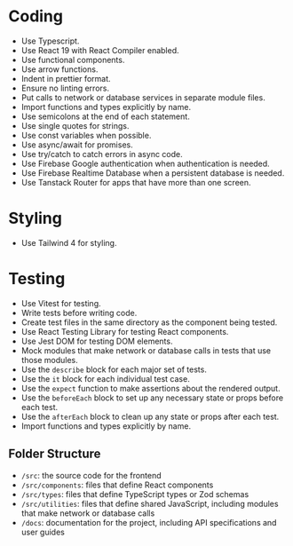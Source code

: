 
# Coding

- Use Typescript.
- Use React 19 with React Compiler enabled.
- Use functional components.
- Use arrow functions.
- Indent in prettier format.
- Ensure no linting errors.
- Put calls to network or database services in separate module files.
- Import functions and types explicitly by name.
- Use semicolons at the end of each statement.
- Use single quotes for strings.
- Use const variables when possible.
- Use async/await for promises.
- Use try/catch to catch errors in async code.
- Use Firebase Google authentication when authentication is needed.
- Use Firebase Realtime Database when a persistent database is needed.
- Use Tanstack Router for apps that have more than one screen.

# Styling

- Use Tailwind 4 for styling.

# Testing

- Use Vitest for testing.
- Write tests before writing code.
- Create test files in the same directory as the component being tested.
- Use React Testing Library for testing React components.
- Use Jest DOM for testing DOM elements.
- Mock modules that make network or database calls in tests that use those modules.
- Use the `describe` block for each major set of tests.
- Use the `it` block for each individual test case.
- Use the `expect` function to make assertions about the rendered output.
- Use the `beforeEach` block to set up any necessary state or props before each test.
- Use the `afterEach` block to clean up any state or props after each test.
- Import functions and types explicitly by name.

## Folder Structure

- `/src`: the source code for the frontend
- `/src/components`: files that define React components
- `/src/types`: files that define TypeScript types or Zod schemas
- `/src/utilities`: files that define shared JavaScript, including modules that make network or database calls
- `/docs`: documentation for the project, including API specifications and user guides
